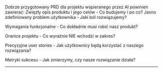 Dobrze przygotowany PRD dla projektu wspieranego przez AI powinien zawierać:
Zwięzły opis produktu i jego celów - Co budujemy i po co?
Jasno zdefiniowany problem użytkownika - Jaki ból rozwiązujemy?

Wymagania funkcjonalne - Co dokładnie musi robić nasz produkt?

Granice projektu - Co wyraźnie NIE wchodzi w zakres?

Precyzyjne user stories - Jak użytkownicy będą korzystać z naszego rozwiązania?

Metryki sukcesu - Jak zmierzymy, czy nasze rozwiązanie działa?

----
